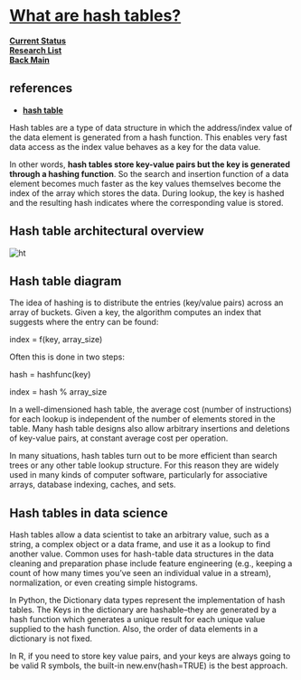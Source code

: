 # **[What are hash tables?](https://domino.ai/data-science-dictionary/hash-table)**

**[Current Status](../../../development/status/weekly/current_status.md)**\
**[Research List](../../research_list.md)**\
**[Back Main](../../../README.md)**

## references

- **[hash table](https://www.geeksforgeeks.org/hash-table-data-structure/)**

Hash tables are a type of data structure in which the address/index value of the data element is generated from a hash function. This enables very fast data access as the index value behaves as a key for the data value.

In other words, **hash tables store key-value pairs but the key is generated through a hashing function**. So the search and insertion function of a data element becomes much faster as the key values themselves become the index of the array which stores the data. During lookup, the key is hashed and the resulting hash indicates where the corresponding value is stored.

## Hash table architectural overview

![ht](https://cdn.sanity.io/images/kuana2sp/production-main/c015c55fca5c286607aff134760bb35e5d54db32-1011x704.webp)

## Hash table diagram

The idea of hashing is to distribute the entries (key/value pairs) across an array of buckets. Given a key, the algorithm computes an index that suggests where the entry can be found:

index = f(key, array_size)

Often this is done in two steps:

hash = hashfunc(key)

index = hash % array_size

In a well-dimensioned hash table, the average cost (number of instructions) for each lookup is independent of the number of elements stored in the table. Many hash table designs also allow arbitrary insertions and deletions of key-value pairs, at constant average cost per operation.

In many situations, hash tables turn out to be more efficient than search trees or any other table lookup structure. For this reason they are widely used in many kinds of computer software, particularly for associative arrays, database indexing, caches, and sets.

## Hash tables in data science

Hash tables allow a data scientist to take an arbitrary value, such as a string, a complex object or a data frame, and use it as a lookup to find another value. Common uses for hash-table data structures in the data cleaning and preparation phase include feature engineering (e.g., keeping a count of how many times you’ve seen an individual value in a stream), normalization, or even creating simple histograms.

In Python, the Dictionary data types represent the implementation of hash tables. The Keys in the dictionary are hashable–they are generated by a hash function which generates a unique result for each unique value supplied to the hash function. Also, the order of data elements in a dictionary is not fixed.

In R, if you need to store key value pairs, and your keys are always going to be valid R symbols, the built-in new.env(hash=TRUE) is the best approach.

